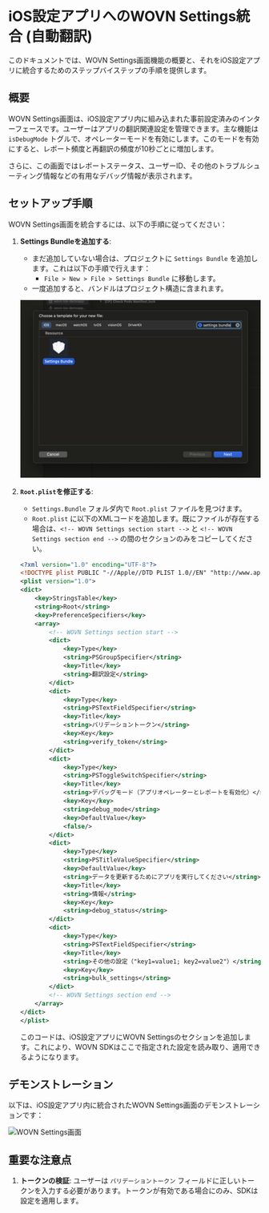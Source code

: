 # iOS設定アプリへのWOVN Settings統合 (自動翻訳)

このドキュメントでは、WOVN Settings画面機能の概要と、それをiOS設定アプリに統合するためのステップバイステップの手順を提供します。

## 概要

WOVN Settings画面は、iOS設定アプリ内に組み込まれた事前設定済みのインターフェースです。ユーザーはアプリの翻訳関連設定を管理できます。主な機能は `isDebugMode` トグルで、オペレーターモードを有効にします。このモードを有効にすると、レポート頻度と再翻訳の頻度が10秒ごとに増加します。

さらに、この画面ではレポートステータス、ユーザーID、その他のトラブルシューティング情報などの有用なデバッグ情報が表示されます。

## セットアップ手順

WOVN Settings画面を統合するには、以下の手順に従ってください：

1. **Settings Bundleを追加する**:
   - まだ追加していない場合は、プロジェクトに `Settings Bundle` を追加します。これは以下の手順で行えます：
     - `File > New > File > Settings Bundle` に移動します。
   - 一度追加すると、バンドルはプロジェクト構造に含まれます。

   ![Settings Bundleの作成](./assets/new_settings_bundle.png)

2. **`Root.plist`を修正する**:
   - `Settings.Bundle` フォルダ内で `Root.plist` ファイルを見つけます。
   - `Root.plist` に以下のXMLコードを追加します。既にファイルが存在する場合は、`<!-- WOVN Settings section start -->` と `<!-- WOVN Settings section end -->` の間のセクションのみをコピーしてください。

    ```xml
    <?xml version="1.0" encoding="UTF-8"?>
    <!DOCTYPE plist PUBLIC "-//Apple//DTD PLIST 1.0//EN" "http://www.apple.com/DTDs/PropertyList-1.0.dtd">
    <plist version="1.0">
    <dict>
        <key>StringsTable</key>
        <string>Root</string>
        <key>PreferenceSpecifiers</key>
        <array>
            <!-- WOVN Settings section start -->
            <dict>
                <key>Type</key>
                <string>PSGroupSpecifier</string>
                <key>Title</key>
                <string>翻訳設定</string>
            </dict>
            <dict>
                <key>Type</key>
                <string>PSTextFieldSpecifier</string>
                <key>Title</key>
                <string>バリデーショントークン</string>
                <key>Key</key>
                <string>verify_token</string>
            </dict>
            <dict>
                <key>Type</key>
                <string>PSToggleSwitchSpecifier</string>
                <key>Title</key>
                <string>デバッグモード（アプリオペレーターとレポートを有効化）</string>
                <key>Key</key>
                <string>debug_mode</string>
                <key>DefaultValue</key>
                <false/>
            </dict>
            <dict>
                <key>Type</key>
                <string>PSTitleValueSpecifier</string>
                <key>DefaultValue</key>
                <string>データを更新するためにアプリを実行してください</string>
                <key>Title</key>
                <string>情報</string>
                <key>Key</key>
                <string>debug_status</string>
            </dict>
            <dict>
                <key>Type</key>
                <string>PSTextFieldSpecifier</string>
                <key>Title</key>
                <string>その他の設定（"key1=value1; key2=value2"）</string>
                <key>Key</key>
                <string>bulk_settings</string>
            </dict>
            <!-- WOVN Settings section end -->
        </array>
    </dict>
    </plist>
    ```

   このコードは、iOS設定アプリにWOVN Settingsのセクションを追加します。これにより、WOVN SDKはここで指定された設定を読み取り、適用できるようになります。

## デモンストレーション

以下は、iOS設定アプリ内に統合されたWOVN Settings画面のデモンストレーションです：

![WOVN Settings画面](./assets/wovn_settings_screen_inside_settings_app.gif)

## 重要な注意点

1. **トークンの検証**: ユーザーは `バリデーショントークン` フィールドに正しいトークンを入力する必要があります。トークンが有効である場合にのみ、SDKは設定を適用します。
